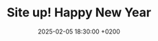 ---
title: >-
    Site up!
    <span class="badge badge-pill badge-info">Happy New Year</span>
date: 2025-02-05 18:30:00 +0200
---